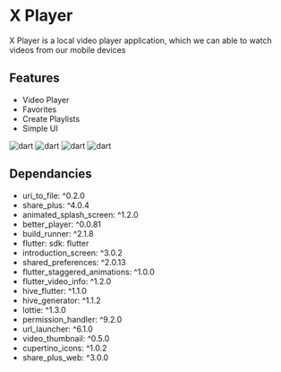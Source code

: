 # X Player

X Player is a local video player application, which we can able to watch videos from our mobile devices


## Features

* Video Player
* Favorites
* Create Playlists
* Simple UI

<img src="https://github.com/shibilstark/images/blob/main/FG.png" alt="dart"/>
<img src="https://github.com/shibilstark/images/blob/main/SC%203.png" alt="dart"/>
<img src="https://github.com/shibilstark/images/blob/main/SC%201.png" alt="dart"/>
<img src="https://github.com/shibilstark/images/blob/main/SC%202.png" alt="dart"/>




## Dependancies
 * uri_to_file: ^0.2.0
 * share_plus: ^4.0.4
 * animated_splash_screen: ^1.2.0
 * better_player: ^0.0.81
 * build_runner: ^2.1.8
 * flutter:
    sdk: flutter
 * introduction_screen: ^3.0.2
 * shared_preferences: ^2.0.13
 * flutter_staggered_animations: ^1.0.0
 * flutter_video_info: ^1.2.0
 * hive_flutter: ^1.1.0
 * hive_generator: ^1.1.2
 * lottie: ^1.3.0
 * permission_handler: ^9.2.0
 * url_launcher: ^6.1.0
 * video_thumbnail: ^0.5.0
 * cupertino_icons: ^1.0.2
 * share_plus_web: ^3.0.0







